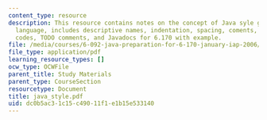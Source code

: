 ```yaml
---
content_type: resource
description: This resource contains notes on the concept of Java syle guide in Java
  language, includes descriptive names, indentation, spacing, coments, commenting
  codes, TODO comments, and Javadocs for 6.170 with example.
file: /media/courses/6-092-java-preparation-for-6-170-january-iap-2006/dc0b5ac31c15c49011f1e1b15e533140_java_style.pdf
file_type: application/pdf
learning_resource_types: []
ocw_type: OCWFile
parent_title: Study Materials
parent_type: CourseSection
resourcetype: Document
title: java_style.pdf
uid: dc0b5ac3-1c15-c490-11f1-e1b15e533140
---
```

